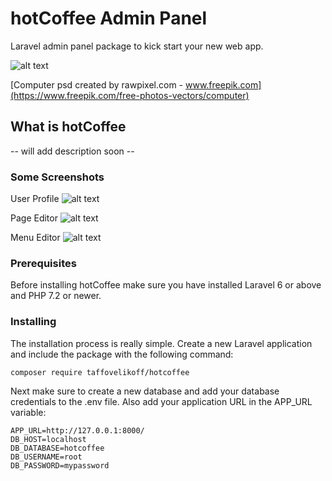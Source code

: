 # hotCoffee Admin Panel

Laravel admin panel package to kick start your new web app.

![alt text](http://dev.taffovelikoff.com/images/hotcoffee/hotcoffee_intro.png "hotCoffee")

[Computer psd created by rawpixel.com - www.freepik.com](https://www.freepik.com/free-photos-vectors/computer)

## What is hotCoffee

-- will add description soon --

### Some Screenshots

User Profile
![alt text](http://dev.taffovelikoff.com/images/hotcoffee/shot3.png "hotCoffee: User Profile")

Page Editor
![alt text](http://dev.taffovelikoff.com/images/hotcoffee/shot2.png "hotCoffee: Page Editor")

Menu Editor
![alt text](http://dev.taffovelikoff.com/images/hotcoffee/shot4.png "hotCoffee: Menu Editor")

### Prerequisites

Before installing hotCoffee make sure you have installed Laravel 6 or above and PHP 7.2 or newer.

### Installing

The installation process is really simple. Create a new Laravel application and include the package with the following command:

```
composer require taffovelikoff/hotcoffee
```

Next make sure to create a new database and add your database credentials to the .env file. Also add your application URL in the APP_URL variable:

```
APP_URL=http://127.0.0.1:8000/
DB_HOST=localhost
DB_DATABASE=hotcoffee
DB_USERNAME=root
DB_PASSWORD=mypassword
```

